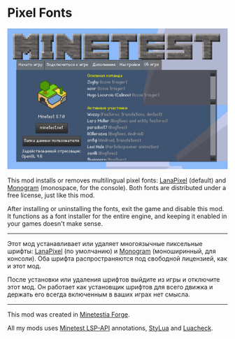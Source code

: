 # Pixel Fonts

![Screenshot](Screenshot.png)

This mod installs or removes multilingual pixel fonts: [LanaPixel] (default) and
[Monogram] (monospace, for the console). Both fonts are distributed under a free
license, just like this mod.

After installing or uninstalling the fonts, exit the game and disable this mod.
It functions as a font installer for the entire engine, and keeping it enabled
in your games doesn't make sense.

---

Этот мод устанавливает или удаляет многоязычные пиксельные шрифты: [LanaPixel]
(по умолчанию) и [Monogram] (моноширинный, для консоли). Оба шрифта
распространяются под свободной лицензией, как и этот мод.

После установки или удаления шрифтов выйдите из игры и отключите этот мод. Он
работает как установщик шрифтов для всего движка и держать его всегда включенным
в ваших играх нет смысла.

---

This mod was created in [Minetestia Forge].

All my mods uses [Minetest LSP-API] annotations, [StyLua] and [Luacheck].

[LanaPixel]:
  https://opengameart.org/content/lanapixel-localization-friendly-pixel-font
[Monogram]: https://datagoblin.itch.io/monogram
[Minetestia Forge]: https://github.com/orgs/minetestia/repositories
[Minetest LSP-API]: https://github.com/minetest-toolkit/minetest-lsp-api
[StyLua]: https://github.com/JohnnyMorganz/StyLua
[Luacheck]: https://github.com/mpeterv/luacheck
